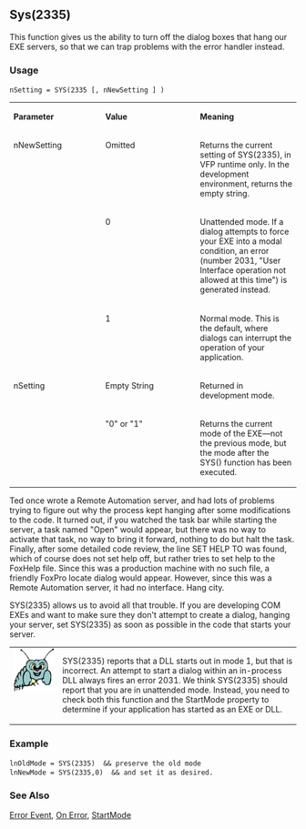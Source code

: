 ## Sys(2335)

This function gives us the ability to turn off the dialog boxes that hang our EXE servers, so that we can trap problems with the error handler instead.

### Usage

```foxpro
nSetting = SYS(2335 [, nNewSetting ] )
```
<table>
<tr>
  <td width="32%" valign="top">
  <p><b>Parameter</b></p>
  </td>
  <td width="23%" valign="top">
  <p><b>Value</b></p>
  </td>
  <td width="45%" valign="top">
  <p><b>Meaning</b></p>
  </td>
 </tr>
<tr>
  <td width="32%" rowspan="3" valign="top">
  <p>nNewSetting</p>
  </td>
  <td width="23%" valign="top">
  <p>Omitted</p>
  </td>
  <td width="45%" valign="top">
  <p>Returns the current setting of SYS(2335), in VFP runtime only. In the development environment, returns the empty string.</p>
  </td>
 </tr>
<tr>
  <td width="33%" valign="top">
  <p>0</p>
  </td>
  <td width="67%" valign="top">
  <p>Unattended mode. If a dialog attempts to force your EXE into a modal condition, an error (number 2031, &quot;User Interface operation not allowed at this time&quot;) is generated instead.</p>
  </td>
 </tr>
<tr>
  <td width="33%" valign="top">
  <p>1</p>
  </td>
  <td width="67%" valign="top">
  <p>Normal mode. This is the default, where dialogs can interrupt the operation of your application.</p>
  </td>
 </tr>
<tr>
  <td width="32%" rowspan="2" valign="top">
  <p>nSetting</p>
  </td>
  <td width="23%" valign="top">
  <p>Empty String</p>
  </td>
  <td width="45%" valign="top">
  <p>Returned in development mode.</p>
  </td>
 </tr>
<tr>
  <td width="33%" valign="top">
  <p>&quot;0&quot; or &quot;1&quot;</p>
  </td>
  <td width="67%" valign="top">
  <p>Returns the current mode of the EXE&mdash;not the previous mode, but the mode after the SYS() function has been executed.</p>
  </td>
 </tr>
</table>

Ted once wrote a Remote Automation server, and had lots of problems trying to figure out why the process kept hanging after some modifications to the code. It turned out, if you watched the task bar while starting the server, a task named "Open" would appear, but there was no way to activate that task, no way to bring it forward, nothing to do but halt the task. Finally, after some detailed code review, the line SET HELP TO was found, which of course does not set help off, but rather tries to set help to the FoxHelp file. Since this was a production machine with no such file, a friendly FoxPro locate dialog would appear. However, since this was a Remote Automation server, it had no interface. Hang city.

SYS(2335) allows us to avoid all that trouble. If you are developing COM EXEs and want to make sure they don't attempt to create a dialog, hanging your server, set SYS(2335) as soon as possible in the code that starts your server.

<table>
<tr>
  <td width="17%" valign="top">
<img width="95" height="77" src="bug.gif">
  </td>
  <td width="83%">
  <p>SYS(2335) reports that a DLL starts out in mode 1, but that is incorrect. An attempt to start a dialog within an in-process DLL always fires an error 2031. We think SYS(2335) should report that you are in unattended mode. Instead, you need to check both this function and the StartMode property to determine if your application has started as an EXE or DLL.</p>
  </td>
 </tr>
</table>

### Example

```foxpro
lnOldMode = SYS(2335)  && preserve the old mode
lnNewMode = SYS(2335,0)  && and set it as desired.
```
### See Also

[Error Event](s4g596.md), [On Error](s4g099.md), [StartMode](s4g708.md)